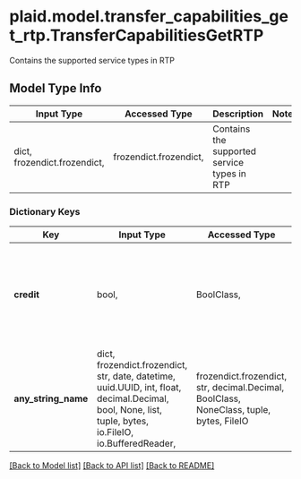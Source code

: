 # plaid.model.transfer_capabilities_get_rtp.TransferCapabilitiesGetRTP

Contains the supported service types in RTP

## Model Type Info
Input Type | Accessed Type | Description | Notes
------------ | ------------- | ------------- | -------------
dict, frozendict.frozendict,  | frozendict.frozendict,  | Contains the supported service types in RTP | 

### Dictionary Keys
Key | Input Type | Accessed Type | Description | Notes
------------ | ------------- | ------------- | ------------- | -------------
**credit** | bool,  | BoolClass,  | When &#x60;true&#x60;, the linked Item&#x27;s institution supports RTP credit transfer. | [optional] if omitted the server will use the default value of False
**any_string_name** | dict, frozendict.frozendict, str, date, datetime, uuid.UUID, int, float, decimal.Decimal, bool, None, list, tuple, bytes, io.FileIO, io.BufferedReader,  | frozendict.frozendict, str, decimal.Decimal, BoolClass, NoneClass, tuple, bytes, FileIO | any string name can be used but the value must be the correct type | [optional]

[[Back to Model list]](../../README.md#documentation-for-models) [[Back to API list]](../../README.md#documentation-for-api-endpoints) [[Back to README]](../../README.md)

